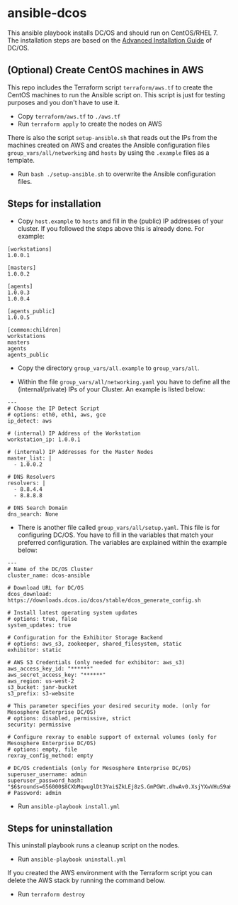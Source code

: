 # ansible-dcos

This ansible playbook installs DC/OS and should run on CentOS/RHEL 7. The installation steps are based on the [Advanced Installation Guide](https://dcos.io/docs/latest/administration/installing/custom/advanced/) of DC/OS.

## (Optional) Create CentOS machines in AWS

This repo includes the Terraform script `terraform/aws.tf` to create the CentOS machines to run the Ansible script on. This script is just for testing purposes and you don't have to use it.

- Copy `terraform/aws.tf` to `./aws.tf`
- Run `terraform apply` to create the nodes on AWS

There is also the script `setup-ansible.sh` that reads out the IPs from the machines created on AWS and creates the Ansible configuration files `group_vars/all/networking` and `hosts` by using the `.example` files as a template.

- Run `bash ./setup-ansible.sh` to overwrite the Ansible configuration files.

## Steps for installation

- Copy `host.example` to `hosts` and fill in the (public) IP addresses of your cluster. If you followed the steps above this is already done. For example:

```
[workstations]
1.0.0.1

[masters]
1.0.0.2

[agents]
1.0.0.3
1.0.0.4

[agents_public]
1.0.0.5

[common:children]
workstations
masters
agents
agents_public
```

- Copy the directory `group_vars/all.example` to `group_vars/all`.

- Within the file `group_vars/all/networking.yaml` you have to define all the (internal/private) IPs of your Cluster. An example is listed below:

```
---
# Choose the IP Detect Script
# options: eth0, eth1, aws, gce
ip_detect: aws

# (internal) IP Address of the Workstation
workstation_ip: 1.0.0.1

# (internal) IP Addresses for the Master Nodes
master_list: |
  - 1.0.0.2

# DNS Resolvers
resolvers: |
  - 8.8.4.4
  - 8.8.8.8

# DNS Search Domain
dns_search: None
```

- There is another file called `group_vars/all/setup.yaml`. This file is for configuring DC/OS. You have to fill in the variables that match your preferred configuration. The variables are explained within the example below:

```
---
# Name of the DC/OS Cluster
cluster_name: dcos-ansible

# Download URL for DC/OS
dcos_download: https://downloads.dcos.io/dcos/stable/dcos_generate_config.sh

# Install latest operating system updates
# options: true, false
system_updates: true

# Configuration for the Exhibitor Storage Backend
# options: aws_s3, zookeeper, shared_filesystem, static
exhibitor: static

# AWS S3 Credentials (only needed for exhibitor: aws_s3)
aws_access_key_id: "******"
aws_secret_access_key: "******"
aws_region: us-west-2
s3_bucket: janr-bucket
s3_prefix: s3-website

# This parameter specifies your desired security mode. (only for Mesosphere Enterprise DC/OS)
# options: disabled, permissive, strict
security: permissive

# Configure rexray to enable support of external volumes (only for Mesosphere Enterprise DC/OS)
# options: empty, file
rexray_config_method: empty

# DC/OS credentials (only for Mesosphere Enterprise DC/OS)
superuser_username: admin
superuser_password_hash: "$6$rounds=656000$8CXbMqwuglDt3Yai$ZkLEj8zS.GmPGWt.dhwAv0.XsjYXwVHuS9aHh3DMcfGaz45OpGxC5oQPXUUpFLMkqlXCfhXMloIzE0Xh8VwHJ." # Password: admin
```

- Run `ansible-playbook install.yml`

## Steps for uninstallation

This uninstall playbook runs a cleanup script on the nodes.

- Run `ansible-playbook uninstall.yml`

If you created the AWS environment with the Terraform script you can delete the AWS stack by running the command below.

- Run `terraform destroy`
